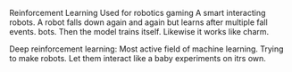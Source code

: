Reinforcement Learning
Used for robotics
gaming
A smart interacting robots. A robot falls down again and again but learns after multiple fall events. bots.
Then the model trains itself. Likewise it works like charm.

Deep reinforcement learning: Most active field of machine learning. Trying to make robots. Let them interact like a baby experiments on itrs own.
